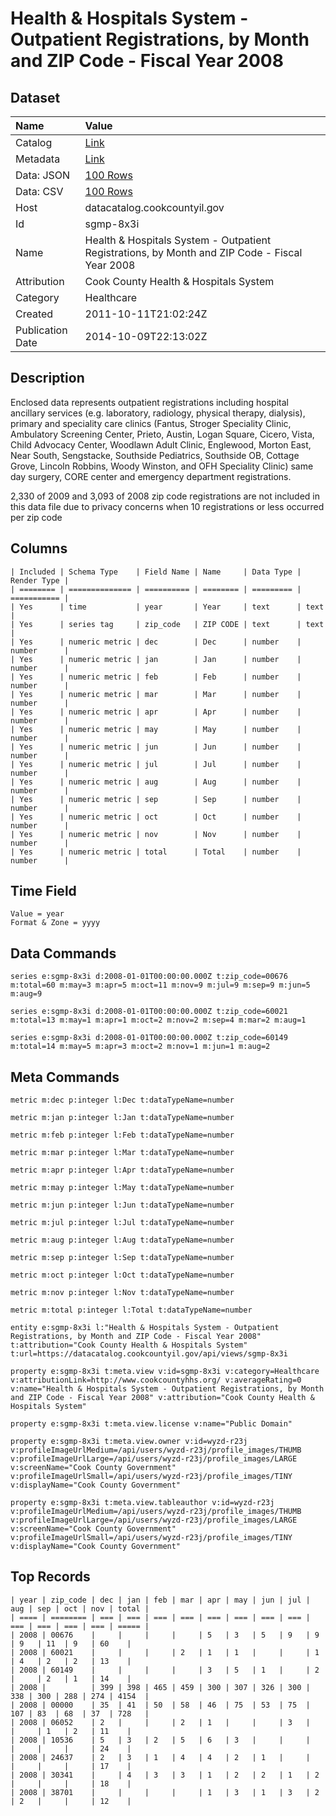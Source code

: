 # Health & Hospitals System - Outpatient Registrations, by Month and ZIP Code - Fiscal Year 2008

## Dataset

| Name | Value |
| :--- | :---- |
| Catalog | [Link](https://catalog.data.gov/dataset/health-hospitals-system-outpatient-registrations-by-month-and-zip-code-fiscal-year-2008-93bf7) |
| Metadata | [Link](https://datacatalog.cookcountyil.gov/api/views/sgmp-8x3i) |
| Data: JSON | [100 Rows](https://datacatalog.cookcountyil.gov/api/views/sgmp-8x3i/rows.json?max_rows=100) |
| Data: CSV | [100 Rows](https://datacatalog.cookcountyil.gov/api/views/sgmp-8x3i/rows.csv?max_rows=100) |
| Host | datacatalog.cookcountyil.gov |
| Id | sgmp-8x3i |
| Name | Health & Hospitals System - Outpatient Registrations, by Month and ZIP Code - Fiscal Year 2008 |
| Attribution | Cook County Health & Hospitals System |
| Category | Healthcare |
| Created | 2011-10-11T21:02:24Z |
| Publication Date | 2014-10-09T22:13:02Z |

## Description

Enclosed data represents outpatient registrations including hospital ancillary services (e.g. laboratory, radiology, physical therapy, dialysis), primary and speciality care clinics (Fantus, Stroger Speciality Clinic, Ambulatory Screening Center, Prieto, Austin, Logan Square, Cicero, Vista, Child Advocacy Center, Woodlawn Adult Clinic, Englewood, Morton East, Near South, Sengstacke, Southside Pediatrics, Southside OB, Cottage Grove, Lincoln Robbins, Woody Winston, and OFH Speciality Clinic) same day surgery, CORE center and emergency department registrations.

2,330 of 2009 and 3,093 of 2008 zip code registrations are not included in this data file due to privacy concerns when 10 registrations or less occurred per zip code

## Columns

```ls
| Included | Schema Type    | Field Name | Name     | Data Type | Render Type |
| ======== | ============== | ========== | ======== | ========= | =========== |
| Yes      | time           | year       | Year     | text      | text        |
| Yes      | series tag     | zip_code   | ZIP CODE | text      | text        |
| Yes      | numeric metric | dec        | Dec      | number    | number      |
| Yes      | numeric metric | jan        | Jan      | number    | number      |
| Yes      | numeric metric | feb        | Feb      | number    | number      |
| Yes      | numeric metric | mar        | Mar      | number    | number      |
| Yes      | numeric metric | apr        | Apr      | number    | number      |
| Yes      | numeric metric | may        | May      | number    | number      |
| Yes      | numeric metric | jun        | Jun      | number    | number      |
| Yes      | numeric metric | jul        | Jul      | number    | number      |
| Yes      | numeric metric | aug        | Aug      | number    | number      |
| Yes      | numeric metric | sep        | Sep      | number    | number      |
| Yes      | numeric metric | oct        | Oct      | number    | number      |
| Yes      | numeric metric | nov        | Nov      | number    | number      |
| Yes      | numeric metric | total      | Total    | number    | number      |
```

## Time Field

```ls
Value = year
Format & Zone = yyyy
```

## Data Commands

```ls
series e:sgmp-8x3i d:2008-01-01T00:00:00.000Z t:zip_code=00676 m:total=60 m:may=3 m:apr=5 m:oct=11 m:nov=9 m:jul=9 m:sep=9 m:jun=5 m:aug=9

series e:sgmp-8x3i d:2008-01-01T00:00:00.000Z t:zip_code=60021 m:total=13 m:may=1 m:apr=1 m:oct=2 m:nov=2 m:sep=4 m:mar=2 m:aug=1

series e:sgmp-8x3i d:2008-01-01T00:00:00.000Z t:zip_code=60149 m:total=14 m:may=5 m:apr=3 m:oct=2 m:nov=1 m:jun=1 m:aug=2
```

## Meta Commands

```ls
metric m:dec p:integer l:Dec t:dataTypeName=number

metric m:jan p:integer l:Jan t:dataTypeName=number

metric m:feb p:integer l:Feb t:dataTypeName=number

metric m:mar p:integer l:Mar t:dataTypeName=number

metric m:apr p:integer l:Apr t:dataTypeName=number

metric m:may p:integer l:May t:dataTypeName=number

metric m:jun p:integer l:Jun t:dataTypeName=number

metric m:jul p:integer l:Jul t:dataTypeName=number

metric m:aug p:integer l:Aug t:dataTypeName=number

metric m:sep p:integer l:Sep t:dataTypeName=number

metric m:oct p:integer l:Oct t:dataTypeName=number

metric m:nov p:integer l:Nov t:dataTypeName=number

metric m:total p:integer l:Total t:dataTypeName=number

entity e:sgmp-8x3i l:"Health & Hospitals System - Outpatient Registrations, by Month and ZIP Code - Fiscal Year 2008" t:attribution="Cook County Health & Hospitals System" t:url=https://datacatalog.cookcountyil.gov/api/views/sgmp-8x3i

property e:sgmp-8x3i t:meta.view v:id=sgmp-8x3i v:category=Healthcare v:attributionLink=http://www.cookcountyhhs.org/ v:averageRating=0 v:name="Health & Hospitals System - Outpatient Registrations, by Month and ZIP Code - Fiscal Year 2008" v:attribution="Cook County Health & Hospitals System"

property e:sgmp-8x3i t:meta.view.license v:name="Public Domain"

property e:sgmp-8x3i t:meta.view.owner v:id=wyzd-r23j v:profileImageUrlMedium=/api/users/wyzd-r23j/profile_images/THUMB v:profileImageUrlLarge=/api/users/wyzd-r23j/profile_images/LARGE v:screenName="Cook County Government" v:profileImageUrlSmall=/api/users/wyzd-r23j/profile_images/TINY v:displayName="Cook County Government"

property e:sgmp-8x3i t:meta.view.tableauthor v:id=wyzd-r23j v:profileImageUrlMedium=/api/users/wyzd-r23j/profile_images/THUMB v:profileImageUrlLarge=/api/users/wyzd-r23j/profile_images/LARGE v:screenName="Cook County Government" v:profileImageUrlSmall=/api/users/wyzd-r23j/profile_images/TINY v:displayName="Cook County Government"
```

## Top Records

```ls
| year | zip_code | dec | jan | feb | mar | apr | may | jun | jul | aug | sep | oct | nov | total | 
| ==== | ======== | === | === | === | === | === | === | === | === | === | === | === | === | ===== | 
| 2008 | 00676    |     |     |     |     | 5   | 3   | 5   | 9   | 9   | 9   | 11  | 9   | 60    | 
| 2008 | 60021    |     |     |     | 2   | 1   | 1   |     |     | 1   | 4   | 2   | 2   | 13    | 
| 2008 | 60149    |     |     |     |     | 3   | 5   | 1   |     | 2   |     | 2   | 1   | 14    | 
| 2008 |          | 399 | 398 | 465 | 459 | 300 | 307 | 326 | 300 | 338 | 300 | 288 | 274 | 4154  | 
| 2008 | 00000    | 35  | 41  | 50  | 58  | 46  | 75  | 53  | 75  | 107 | 83  | 68  | 37  | 728   | 
| 2008 | 06052    | 2   |     |     | 2   | 1   |     |     | 3   |     |     | 1   | 2   | 11    | 
| 2008 | 10536    | 5   | 3   | 2   | 5   | 6   | 3   |     |     |     |     |     |     | 24    | 
| 2008 | 24637    | 2   | 3   | 1   | 4   | 4   | 2   | 1   |     |     |     |     |     | 17    | 
| 2008 | 30341    |     | 4   | 3   | 3   | 1   | 2   | 2   | 1   | 2   |     |     |     | 18    | 
| 2008 | 38701    |     |     |     |     | 1   | 3   | 1   | 3   | 2   | 2   |     |     | 12    | 
```
